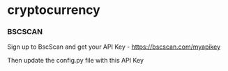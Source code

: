 # cryptocurrency


### BSCSCAN

Sign up to BscScan and get your API Key - https://bscscan.com/myapikey

Then update the config.py file with this API Key